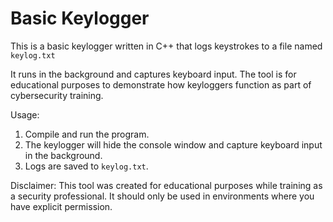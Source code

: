 #  Basic Keylogger
 This is a basic keylogger written in C++ that logs keystrokes to a file named `keylog.txt`

 It runs in the background and captures keyboard input. The tool is for educational purposes to demonstrate how keyloggers function as part of cybersecurity training.
 
  Usage:
1. Compile and run the program.
2. The keylogger will hide the console window and capture keyboard input in the background.
3. Logs are saved to `keylog.txt`.

Disclaimer:
This tool was created for educational purposes while training as a security professional. It should only be used in environments where you have explicit permission.
